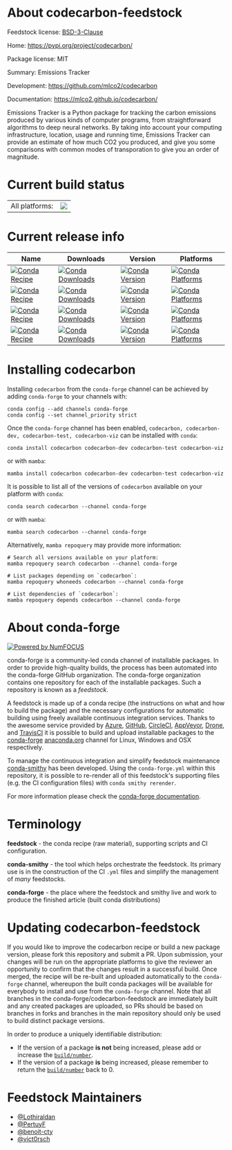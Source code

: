 About codecarbon-feedstock
==========================

Feedstock license: [BSD-3-Clause](https://github.com/conda-forge/codecarbon-feedstock/blob/main/LICENSE.txt)

Home: https://pypi.org/project/codecarbon/

Package license: MIT

Summary: Emissions Tracker

Development: https://github.com/mlco2/codecarbon

Documentation: https://mlco2.github.io/codecarbon/

Emissions Tracker is a Python package for tracking the carbon emissions produced by various kinds of computer programs, from straightforward algorithms to deep neural networks.
By taking into account your computing infrastructure, location, usage and running time, Emissions Tracker can provide an estimate of how much CO2 you produced, and give you some comparisons with common modes of transporation to give you an order of magnitude.


Current build status
====================


<table><tr><td>All platforms:</td>
    <td>
      <a href="https://dev.azure.com/conda-forge/feedstock-builds/_build/latest?definitionId=12686&branchName=main">
        <img src="https://dev.azure.com/conda-forge/feedstock-builds/_apis/build/status/codecarbon-feedstock?branchName=main">
      </a>
    </td>
  </tr>
</table>

Current release info
====================

| Name | Downloads | Version | Platforms |
| --- | --- | --- | --- |
| [![Conda Recipe](https://img.shields.io/badge/recipe-codecarbon-green.svg)](https://anaconda.org/conda-forge/codecarbon) | [![Conda Downloads](https://img.shields.io/conda/dn/conda-forge/codecarbon.svg)](https://anaconda.org/conda-forge/codecarbon) | [![Conda Version](https://img.shields.io/conda/vn/conda-forge/codecarbon.svg)](https://anaconda.org/conda-forge/codecarbon) | [![Conda Platforms](https://img.shields.io/conda/pn/conda-forge/codecarbon.svg)](https://anaconda.org/conda-forge/codecarbon) |
| [![Conda Recipe](https://img.shields.io/badge/recipe-codecarbon--dev-green.svg)](https://anaconda.org/conda-forge/codecarbon-dev) | [![Conda Downloads](https://img.shields.io/conda/dn/conda-forge/codecarbon-dev.svg)](https://anaconda.org/conda-forge/codecarbon-dev) | [![Conda Version](https://img.shields.io/conda/vn/conda-forge/codecarbon-dev.svg)](https://anaconda.org/conda-forge/codecarbon-dev) | [![Conda Platforms](https://img.shields.io/conda/pn/conda-forge/codecarbon-dev.svg)](https://anaconda.org/conda-forge/codecarbon-dev) |
| [![Conda Recipe](https://img.shields.io/badge/recipe-codecarbon--test-green.svg)](https://anaconda.org/conda-forge/codecarbon-test) | [![Conda Downloads](https://img.shields.io/conda/dn/conda-forge/codecarbon-test.svg)](https://anaconda.org/conda-forge/codecarbon-test) | [![Conda Version](https://img.shields.io/conda/vn/conda-forge/codecarbon-test.svg)](https://anaconda.org/conda-forge/codecarbon-test) | [![Conda Platforms](https://img.shields.io/conda/pn/conda-forge/codecarbon-test.svg)](https://anaconda.org/conda-forge/codecarbon-test) |
| [![Conda Recipe](https://img.shields.io/badge/recipe-codecarbon--viz-green.svg)](https://anaconda.org/conda-forge/codecarbon-viz) | [![Conda Downloads](https://img.shields.io/conda/dn/conda-forge/codecarbon-viz.svg)](https://anaconda.org/conda-forge/codecarbon-viz) | [![Conda Version](https://img.shields.io/conda/vn/conda-forge/codecarbon-viz.svg)](https://anaconda.org/conda-forge/codecarbon-viz) | [![Conda Platforms](https://img.shields.io/conda/pn/conda-forge/codecarbon-viz.svg)](https://anaconda.org/conda-forge/codecarbon-viz) |

Installing codecarbon
=====================

Installing `codecarbon` from the `conda-forge` channel can be achieved by adding `conda-forge` to your channels with:

```
conda config --add channels conda-forge
conda config --set channel_priority strict
```

Once the `conda-forge` channel has been enabled, `codecarbon, codecarbon-dev, codecarbon-test, codecarbon-viz` can be installed with `conda`:

```
conda install codecarbon codecarbon-dev codecarbon-test codecarbon-viz
```

or with `mamba`:

```
mamba install codecarbon codecarbon-dev codecarbon-test codecarbon-viz
```

It is possible to list all of the versions of `codecarbon` available on your platform with `conda`:

```
conda search codecarbon --channel conda-forge
```

or with `mamba`:

```
mamba search codecarbon --channel conda-forge
```

Alternatively, `mamba repoquery` may provide more information:

```
# Search all versions available on your platform:
mamba repoquery search codecarbon --channel conda-forge

# List packages depending on `codecarbon`:
mamba repoquery whoneeds codecarbon --channel conda-forge

# List dependencies of `codecarbon`:
mamba repoquery depends codecarbon --channel conda-forge
```


About conda-forge
=================

[![Powered by
NumFOCUS](https://img.shields.io/badge/powered%20by-NumFOCUS-orange.svg?style=flat&colorA=E1523D&colorB=007D8A)](https://numfocus.org)

conda-forge is a community-led conda channel of installable packages.
In order to provide high-quality builds, the process has been automated into the
conda-forge GitHub organization. The conda-forge organization contains one repository
for each of the installable packages. Such a repository is known as a *feedstock*.

A feedstock is made up of a conda recipe (the instructions on what and how to build
the package) and the necessary configurations for automatic building using freely
available continuous integration services. Thanks to the awesome service provided by
[Azure](https://azure.microsoft.com/en-us/services/devops/), [GitHub](https://github.com/),
[CircleCI](https://circleci.com/), [AppVeyor](https://www.appveyor.com/),
[Drone](https://cloud.drone.io/welcome), and [TravisCI](https://travis-ci.com/)
it is possible to build and upload installable packages to the
[conda-forge](https://anaconda.org/conda-forge) [anaconda.org](https://anaconda.org/)
channel for Linux, Windows and OSX respectively.

To manage the continuous integration and simplify feedstock maintenance
[conda-smithy](https://github.com/conda-forge/conda-smithy) has been developed.
Using the ``conda-forge.yml`` within this repository, it is possible to re-render all of
this feedstock's supporting files (e.g. the CI configuration files) with ``conda smithy rerender``.

For more information please check the [conda-forge documentation](https://conda-forge.org/docs/).

Terminology
===========

**feedstock** - the conda recipe (raw material), supporting scripts and CI configuration.

**conda-smithy** - the tool which helps orchestrate the feedstock.
                   Its primary use is in the construction of the CI ``.yml`` files
                   and simplify the management of *many* feedstocks.

**conda-forge** - the place where the feedstock and smithy live and work to
                  produce the finished article (built conda distributions)


Updating codecarbon-feedstock
=============================

If you would like to improve the codecarbon recipe or build a new
package version, please fork this repository and submit a PR. Upon submission,
your changes will be run on the appropriate platforms to give the reviewer an
opportunity to confirm that the changes result in a successful build. Once
merged, the recipe will be re-built and uploaded automatically to the
`conda-forge` channel, whereupon the built conda packages will be available for
everybody to install and use from the `conda-forge` channel.
Note that all branches in the conda-forge/codecarbon-feedstock are
immediately built and any created packages are uploaded, so PRs should be based
on branches in forks and branches in the main repository should only be used to
build distinct package versions.

In order to produce a uniquely identifiable distribution:
 * If the version of a package **is not** being increased, please add or increase
   the [``build/number``](https://docs.conda.io/projects/conda-build/en/latest/resources/define-metadata.html#build-number-and-string).
 * If the version of a package **is** being increased, please remember to return
   the [``build/number``](https://docs.conda.io/projects/conda-build/en/latest/resources/define-metadata.html#build-number-and-string)
   back to 0.

Feedstock Maintainers
=====================

* [@Lothiraldan](https://github.com/Lothiraldan/)
* [@PertuyF](https://github.com/PertuyF/)
* [@benoit-cty](https://github.com/benoit-cty/)
* [@vict0rsch](https://github.com/vict0rsch/)

